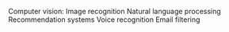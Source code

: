 Computer vision: Image recognition
Natural language processing
Recommendation systems
Voice recognition
Email filtering
